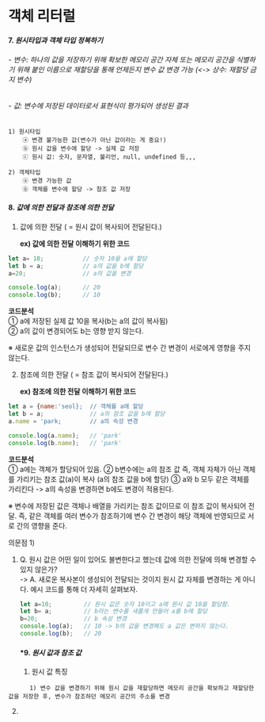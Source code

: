 # 객체 리터럴

#### 7. *원시타입과 객체 타입 정복하기*
###### - 변수: 하나의 값을 저장하기 위해 확보한 메모리 공간 자체 또는 메모리 공간을 식별하기 위해 붙인 이름으로 재할당을 통해 언제든지 변수 값 변경 가능 (<-> 상수: 재할당 금지 변수)
###### - 값: 변수에 저장된 데이터로서 표현식이 평가되어 생성된 결과 

```
1) 원시타입
    ⓐ 변경 불가능한 값(변수가 아닌 값이라는 게 중요!)
    ⓑ 원시 값을 변수에 할당 -> 실제 값 저장
    ⓒ 원시 값: 숫자, 문자열, 불리언, null, undefined 등,,,

2) 객체타입
    ⓐ 변경 가능한 값
    ⓑ 객체를 변수에 할당 -> 참조 값 저장
```

#### 8. *값에 의한 전달과 참조에 의한 전달*

1) 값에 의한 전달 ( = 원시 값이 복사되어 전달된다.)
         
   **ex) 값에 의한 전달 이해하기 위한 코드** 
```javascript
let a= 10;           // 숫자 10을 a에 할당
let b = a;           // a의 값을 b에 할당
a=20;                // a의 값을 변경

console.log(a);      // 20
console.log(b);      // 10
```
**코드분석**  
① a에 저장된 실제 값 10을 복사(b는 a의 값이 복사됨)  
② a의 값이 변경되어도 b는 영향 받지 않는다.  

※ 새로운 값의 인스턴스가 생성되어 전달되므로 변수 간 변경이 서로에게 영향을 주지 않는다. 


2) 참조에 의한 전달 ( = 참조 값이 복사되어 전달된다.)

   **ex) 참조에 의한 전달 이해하기 위한 코드**  
```javascript
let a = {name:'seol};  // 객체를 a에 할당
let b = a;             // a의 참조 값을 b에 할당
a.name = 'park;        // a의 속성 변경

console.log(a.name);   // 'park'
console.log(b.name);   // 'park'
```
**코드분석**  
① a에는 객체가 할당되어 있음.
② b변수에는 a의 참조 값 즉, 객체 자체가 아닌 객체를 가리키는 참조 값(a)이 복사 (a의 참조 값을 b에 할당)
③ a와 b 모두 같은 객체를 가리킨다 -> a의 속성을 변경하면 b에도 변경이 적용된다.    

※ 변수에 저장된 값은 객체나 배열을 가리키는 참조 값이므로 이 참조 값이 복사되어 전달. 
   즉, 같은 객체를 여러 변수가 참조하기에 변수 간 변경이 해당 객체에 반영되므로 서로 간의 영향을 준다.  

   의문점 1)    
1) Q. 원시 값은 어떤 일이 있어도 불변한다고 했는데 값에 의한 전달에 의해 변경할 수 있지 않은가?  
-> A. 새로운 복사본이 생성되어 전달되는 것이지 원시 값 자체를 변경하는 게 아니다. 예시 코드를 통해 더 자세히 살펴보자.
   
   ```javascript
   let a=10;         // 원시 값은 숫자 10이고 a에 원시 값 10을 할당함.
   let b= a;         // b라는 변수를 새롭게 만들어 a를 b에 할당
   b=20;             // b 속성 변경
   console.log(a);   // 10 -> b의 값을 변경해도 a 값은 변하지 않는다.
   console.log(b);   // 20
   ```

   #### *9. *원시 값과 참조 값*

   1. 원시 값 특징
```
      1) 변수 값을 변경하기 위해 원시 값을 재할당하면 메모리 공간을 확보하고 재할당한 값을 저장한 후, 변수가 참조하던 메모리 공간의 주소를 변경
```
   2. 

   
   
